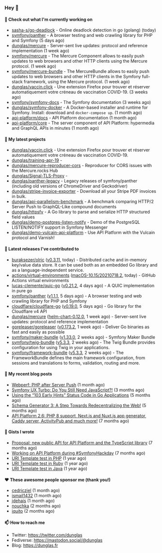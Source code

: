 ### Hey 👋

#### 👷 Check out what I'm currently working on

- [sasha-s/go-deadlock](https://github.com/sasha-s/go-deadlock) - Online deadlock detection in go (golang) (today)
- [symfony/panther](https://github.com/symfony/panther) - A browser testing and web crawling library for PHP and Symfony (5 days ago)
- [dunglas/mercure](https://github.com/dunglas/mercure) - Server-sent live updates: protocol and reference implementation (1 week ago)
- [symfony/mercure](https://github.com/symfony/mercure) - The Mercure Component allows to easily push updates to web browsers and other HTTP clients using the Mercure protocol. (1 week ago)
- [symfony/mercure-bundle](https://github.com/symfony/mercure-bundle) - The MercureBundle allows to easily push updates to web browsers and other HTTP clients in the Symfony full-stack framework, using the Mercure protocol. (1 week ago)
- [dunglas/vaccin.click](https://github.com/dunglas/vaccin.click) - Une extension Firefox pour trouver et réserver automatiquement votre créneau de vaccination COVID-19. (3 weeks ago)
- [symfony/symfony-docs](https://github.com/symfony/symfony-docs) - The Symfony documentation (3 weeks ago)
- [dunglas/symfony-docker](https://github.com/dunglas/symfony-docker) - A Docker-based installer and runtime for Symfony. Install: download and `docker-compose up`. (1 month ago)
- [api-platform/docs](https://github.com/api-platform/docs) - API Platform documentation (1 month ago)
- [api-platform/core](https://github.com/api-platform/core) - The server component of API Platform: hypermedia and GraphQL APIs in minutes (1 month ago)

#### 🌱 My latest projects

- [dunglas/vaccin.click](https://github.com/dunglas/vaccin.click) - Une extension Firefox pour trouver et réserver automatiquement votre créneau de vaccination COVID-19.
- [dunglas/training-apr-19](https://github.com/dunglas/training-apr-19) - 
- [dunglas/mercure-reproducer-cors](https://github.com/dunglas/mercure-reproducer-cors) - Reproducer for CORS issues with the Mercure.rocks Hub
- [dunglas/Signal-TLS-Proxy](https://github.com/dunglas/Signal-TLS-Proxy) - 
- [dunglas/panther-legacy](https://github.com/dunglas/panther-legacy) - Legacy releases of symfony/panther (including old versions of ChromeDriver and Geckodriver)
- [dunglas/stripe-invoice-exporter](https://github.com/dunglas/stripe-invoice-exporter) - Download all your Stripe PDF invoices in bulk.
- [dunglas/api-parallelism-benchmark](https://github.com/dunglas/api-parallelism-benchmark) - A benchmark comparing HTTP/2 Server Push to GraphQL-Like compound documents
- [dunglas/httpsfv](https://github.com/dunglas/httpsfv) - A Go library to parse and serialize HTTP structured field values
- [dunglas/demo-postgres-listen-notify](https://github.com/dunglas/demo-postgres-listen-notify) - Demo of the PostgreSQL LISTEN/NOTIFY support in Symfony Messenger
- [dunglas/demo-vulcain-api-platform](https://github.com/dunglas/demo-vulcain-api-platform) - Use API Platform with the Vulcain protocol and Varnish!

#### 🔭 Latest releases I've contributed to

- [buraksezer/olric](https://github.com/buraksezer/olric) ([v0.3.11](https://github.com/buraksezer/olric/releases/tag/v0.3.11), today) - Distributed cache and in-memory key/value data store. It can be used both as an embedded Go library and as a language-independent service.
- [actions/virtual-environments](https://github.com/actions/virtual-environments) ([macOS-10.15/20210718.2](https://github.com/actions/virtual-environments/releases/tag/macOS-10.15%2F20210718.2), today) - GitHub Actions virtual environments
- [lucas-clemente/quic-go](https://github.com/lucas-clemente/quic-go) ([v0.21.2](https://github.com/lucas-clemente/quic-go/releases/tag/v0.21.2), 4 days ago) - A QUIC implementation in pure go
- [symfony/panther](https://github.com/symfony/panther) ([v1.1.1](https://github.com/symfony/panther/releases/tag/v1.1.1), 5 days ago) - A browser testing and web crawling library for PHP and Symfony
- [cloudflare/cloudflare-go](https://github.com/cloudflare/cloudflare-go) ([v0.19.0](https://github.com/cloudflare/cloudflare-go/releases/tag/v0.19.0), 5 days ago) - Go library for the Cloudflare v4 API
- [dunglas/mercure](https://github.com/dunglas/mercure) ([helm-chart-0.12.0](https://github.com/dunglas/mercure/releases/tag/helm-chart-0.12.0), 1 week ago) - Server-sent live updates: protocol and reference implementation
- [goreleaser/goreleaser](https://github.com/goreleaser/goreleaser) ([v0.173.2](https://github.com/goreleaser/goreleaser/releases/tag/v0.173.2), 1 week ago) - Deliver Go binaries as fast and easily as possible
- [symfony/maker-bundle](https://github.com/symfony/maker-bundle) ([v1.33.0](https://github.com/symfony/maker-bundle/releases/tag/v1.33.0), 2 weeks ago) - Symfony Maker Bundle
- [symfony/twig-bundle](https://github.com/symfony/twig-bundle) ([v5.3.3](https://github.com/symfony/twig-bundle/releases/tag/v5.3.3), 2 weeks ago) - The Twig Bundle provides configuration for using Twig in your applications.
- [symfony/framework-bundle](https://github.com/symfony/framework-bundle) ([v5.3.3](https://github.com/symfony/framework-bundle/releases/tag/v5.3.3), 2 weeks ago) - The FrameworkBundle defines the main framework configuration, from sessions and translations to forms, validation, routing and more.

#### 📜 My recent blog posts

- [Webperf: PHP after Server Push](http://feedproxy.google.com/~r/dunglas/~3/C_V5WfIfRFg/) (1 month ago)
- [Symfony UX Turbo: Do You Still Need JavaScript?!](http://feedproxy.google.com/~r/dunglas/~3/icLJBhKwqcY/) (3 months ago)
- [Using the “103 Early Hints” Status Code in Go Applications](http://feedproxy.google.com/~r/dunglas/~3/WDhgVmMJ2T0/) (5 months ago)
- [Schema Generator 3: A Step Towards Redecentralizing the Web!](http://feedproxy.google.com/~r/dunglas/~3/-eYprhFHaXA/) (5 months ago)
- [API Platform 2.6: PHP 8 support, Next.js and Nuxt.js app generator, Caddy server, ActivityPub and much more!](http://feedproxy.google.com/~r/dunglas/~3/X1dkcrZS-qU/) (7 months ago)

#### 📓 Gists I wrote

- [Proposal: new public API for API Platform and the TypeScript library](https://gist.github.com/4da2026f34bf7f18e1db955ef8a9b417) (7 months ago)
- [Working on API Platform during #SymfonyHackday](https://gist.github.com/3949272d40e6390cdd2850a4f312a02a) (7 months ago)
- [URI Template test in PHP](https://gist.github.com/5b10b586427cf66e78a968f82f80691a) (1 year ago)
- [URI Template test in Ruby](https://gist.github.com/ec793690f66167cb849c02284ecf748d) (1 year ago)
- [URI Template test in Java](https://gist.github.com/788b70312231d24e46d7632c634784f5) (1 year ago)

#### ❤️ These awesome people sponsor me (thank you!)

- [cedricziel](https://github.com/cedricziel) (1 month ago)
- [ismail1432](https://github.com/ismail1432) (1 month ago)
- [jdehais](https://github.com/jdehais) (1 month ago)
- [nouchka](https://github.com/nouchka) (2 months ago)
- [iquito](https://github.com/iquito) (2 months ago)

#### 📫 How to reach me

- Twitter: https://twitter.com/dunglas
- Fediverse: https://mastodon.social/@dunglas
- Blog: https://dunglas.fr
